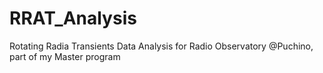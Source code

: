 # RRAT_Analysis
Rotating Radia Transients Data Analysis for Radio Observatory @Puchino, part of my Master program
